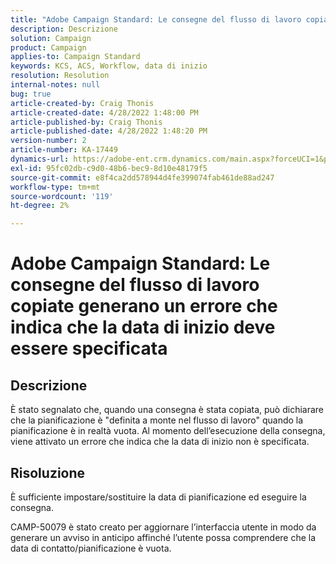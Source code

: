 ```yaml
---
title: "Adobe Campaign Standard: Le consegne del flusso di lavoro copiate generano un errore che indica che la data di inizio deve essere specificata"
description: Descrizione
solution: Campaign
product: Campaign
applies-to: Campaign Standard
keywords: KCS, ACS, Workflow, data di inizio
resolution: Resolution
internal-notes: null
bug: true
article-created-by: Craig Thonis
article-created-date: 4/28/2022 1:48:00 PM
article-published-by: Craig Thonis
article-published-date: 4/28/2022 1:48:20 PM
version-number: 2
article-number: KA-17449
dynamics-url: https://adobe-ent.crm.dynamics.com/main.aspx?forceUCI=1&pagetype=entityrecord&etn=knowledgearticle&id=eb2b27cf-f9c6-ec11-a7b6-0022480a10ee
exl-id: 95fc02db-c9d0-48b6-bec9-8d10e48179f5
source-git-commit: e8f4ca2dd578944d4fe399074fab461de88ad247
workflow-type: tm+mt
source-wordcount: '119'
ht-degree: 2%

---
```


# Adobe Campaign Standard: Le consegne del flusso di lavoro copiate generano un errore che indica che la data di inizio deve essere specificata

## Descrizione


È stato segnalato che, quando una consegna è stata copiata, può dichiarare che la pianificazione è &quot;definita a monte nel flusso di lavoro&quot; quando la pianificazione è in realtà vuota. Al momento dell’esecuzione della consegna, viene attivato un errore che indica che la data di inizio non è specificata.


## Risoluzione


È sufficiente impostare/sostituire la data di pianificazione ed eseguire la consegna.

CAMP-50079 è stato creato per aggiornare l’interfaccia utente in modo da generare un avviso in anticipo affinché l’utente possa comprendere che la data di contatto/pianificazione è vuota.
